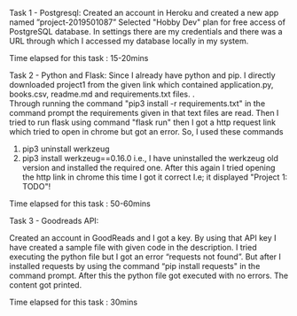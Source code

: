 Task 1 - Postgresql:
Created an account in Heroku and created a new app named ”project-2019501087”
Selected "Hobby Dev" plan for free access of PostgreSQL database.
In settings there are my credentials and there was a URL through which I accessed my database locally in my system.

Time elapsed for this task : 15-20mins


Task 2 - Python and Flask:
Since I already have python and pip. I directly downloaded project1 from the given link which contained application.py, books.csv, readme.md and requirements.txt files. .   
Through running the command "pip3 install -r requirements.txt" in the command prompt the requirements given in that text files are read.
Then I tried to run flask using command "flask run" then I got a http request link which tried to open in chrome but got an error.
So, I used these commands 
 1. pip3 uninstall werkzeug
 2. pip3 install werkzeug==0.16.0
i.e., I have uninstalled the werkzeug old version and installed the required one.
After this again I tried opening the http link in chrome this time I got it correct
I.e; it displayed "Project 1: TODO"!

Time elapsed for this task : 50-60mins


Task 3 - Goodreads API:

Created an account in GoodReads and I got a key.
By using that API key I have created a sample file with given code in the description.
I tried executing the python file but I got an error “requests not found”.
But after I installed requests by using the command “pip install requests" in the command prompt.
After this  the python file got executed with no errors. The content got printed.

Time elapsed for this task : 30mins


